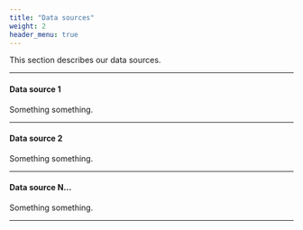 ```yaml
---
title: "Data sources"
weight: 2
header_menu: true
---
```


This section describes our data sources. 

---

#### Data source 1

Something something.

---

#### Data source 2 

Something something.

---

#### Data source N...

Something something.

---
